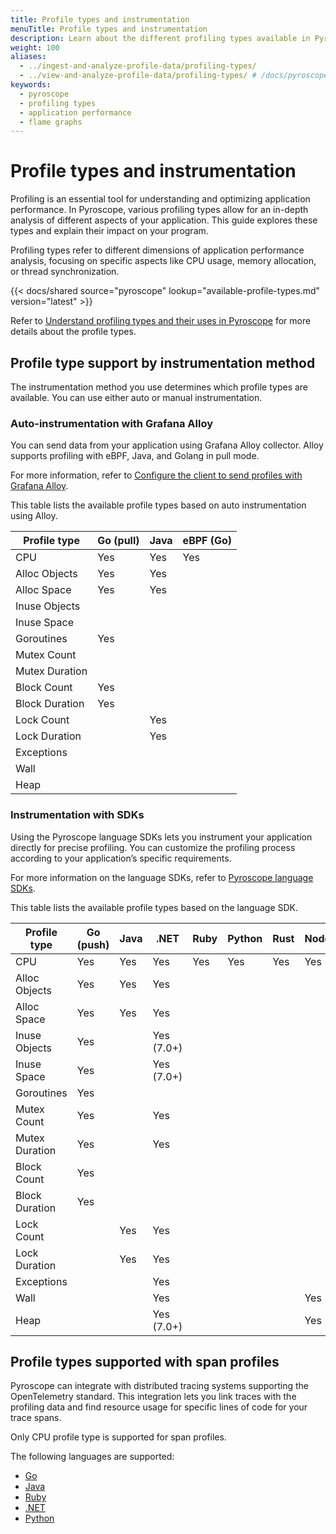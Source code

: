 ```yaml
---
title: Profile types and instrumentation
menuTitle: Profile types and instrumentation
description: Learn about the different profiling types available in Pyroscope and
weight: 100
aliases:
  - ../ingest-and-analyze-profile-data/profiling-types/
  - ../view-and-analyze-profile-data/profiling-types/ # /docs/pyroscope/latest/view-and-analyze-profile-data/profiling-types/
keywords:
  - pyroscope
  - profiling types
  - application performance
  - flame graphs
---
```


# Profile types and instrumentation

Profiling is an essential tool for understanding and optimizing application performance. In Pyroscope, various profiling types allow for an in-depth analysis of different aspects of your application. This guide explores these types and explain their impact on your program.

Profiling types refer to different dimensions of application performance analysis, focusing on specific aspects like CPU usage, memory allocation, or thread synchronization.

[//]: # 'Shared content for available profile types'
[//]: # 'This content is located in /pyroscope/docs/sources/shared/available-profile-types.md'

{{< docs/shared source="pyroscope" lookup="available-profile-types.md" version="latest" >}}

Refer to [Understand profiling types and their uses in Pyroscope](https://grafana.com/docs/pyroscope/<PYROSCOPE_VERSION>/introduction/profiling-types/) for more details about the profile types.

## Profile type support by instrumentation method

The instrumentation method you use determines which profile types are available. You can use either auto or manual instrumentation.

### Auto-instrumentation with Grafana Alloy

You can send data from your application using Grafana Alloy collector. Alloy supports profiling with eBPF, Java, and Golang in pull mode.

For more information, refer to [Configure the client to send profiles with Grafana Alloy](https://grafana.com/docs/pyroscope/<PYROSCOPE_VERSION>/configure-client/grafana-alloy/).

This table lists the available profile types based on auto instrumentation using Alloy.

| Profile type   | Go (pull) | Java | eBPF (Go) |
| -------------- | --------- | ---- | --------- |
| CPU            | Yes       | Yes  | Yes       |
| Alloc Objects  | Yes       | Yes  |           |
| Alloc Space    | Yes       | Yes  |           |
| Inuse Objects  |           |      |           |
| Inuse Space    |           |      |           |
| Goroutines     | Yes       |      |           |
| Mutex Count    |           |      |           |
| Mutex Duration |           |      |           |
| Block Count    | Yes       |      |           |
| Block Duration | Yes       |      |           |
| Lock Count     |           | Yes  |           |
| Lock Duration  |           | Yes  |           |
| Exceptions     |           |      |           |
| Wall           |           |      |           |
| Heap           |           |      |           |

### Instrumentation with SDKs

Using the Pyroscope language SDKs lets you instrument your application directly for precise profiling. You can customize the profiling process according to your application’s specific requirements.

For more information on the language SDKs, refer to [Pyroscope language SDKs](https://grafana.com/docs/pyroscope/<PYROSCOPE_VERSION>/configure-client/language-sdks/).

This table lists the available profile types based on the language SDK.

| Profile type   | Go (push) | Java | .NET       | Ruby | Python | Rust | Node.js |
| -------------- | --------- | ---- | ---------- | ---- | ------ | ---- | ------- |
| CPU            | Yes       | Yes  | Yes        | Yes  | Yes    | Yes  | Yes     |
| Alloc Objects  | Yes       | Yes  | Yes        |      |        |      |         |
| Alloc Space    | Yes       | Yes  | Yes        |      |        |      |         |
| Inuse Objects  | Yes       |      | Yes (7.0+) |      |        |      |         |
| Inuse Space    | Yes       |      | Yes (7.0+) |      |        |      |         |
| Goroutines     | Yes       |      |            |      |        |      |         |
| Mutex Count    | Yes       |      | Yes        |      |        |      |         |
| Mutex Duration | Yes       |      | Yes        |      |        |      |         |
| Block Count    | Yes       |      |            |      |        |      |         |
| Block Duration | Yes       |      |            |      |        |      |         |
| Lock Count     |           | Yes  | Yes        |      |        |      |         |
| Lock Duration  |           | Yes  | Yes        |      |        |      |         |
| Exceptions     |           |      | Yes        |      |        |      |         |
| Wall           |           |      | Yes        |      |        |      | Yes     |
| Heap           |           |      | Yes (7.0+) |      |        |      | Yes     |

## Profile types supported with span profiles

Pyroscope can integrate with distributed tracing systems supporting the OpenTelemetry standard. This integration lets you link traces with the profiling data and find resource usage for specific lines of code for your trace spans.


Only CPU profile type is supported for span profiles.

The following languages are supported:

- [Go](https://grafana.com/docs/pyroscope/<PYROSCOPE_VERSION>/configure-client/trace-span-profiles/go-span-profiles/)
- [Java](https://grafana.com/docs/pyroscope/<PYROSCOPE_VERSION>/configure-client/trace-span-profiles/java-span-profiles/)
- [Ruby](https://grafana.com/docs/pyroscope/<PYROSCOPE_VERSION>/configure-client/trace-span-profiles/ruby-span-profiles/)
- [.NET](https://grafana.com/docs/pyroscope/<PYROSCOPE_VERSION>/configure-client/trace-span-profiles/dotnet-span-profiles/)
- [Python](https://grafana.com/docs/pyroscope/<PYROSCOPE_VERSION>/configure-client/trace-span-profiles/python-span-profiles/)
